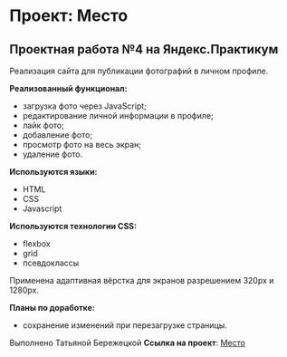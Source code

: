 # Проект: Место

## Проектная работа №4 на Яндекс.Практикум
Реализация сайта для публикации фотографий в личном профиле.

**Реализованный функционал:**
* загрузка фото через JavaScript;
* редактирование личной информации в профиле;
* лайк фото;
* добавление фото;
* просмотр фото на весь экран;
* удаление фото.

**Используются языки:**
* HTML
* CSS 
* Javascript

**Используются технологии CSS:**
* flexbox
* grid
* псевдоклассы

Применена адаптивная вёрстка для экранов разрешением 320px и 1280px. 

**Планы по доработке:**
* сохранение изменений при перезагрузке страницы.

Выполнено Татьяной Бережецкой
**Ссылка на проект**: [Место](https://tatianaberezhetska.github.io/mesto/index.html)